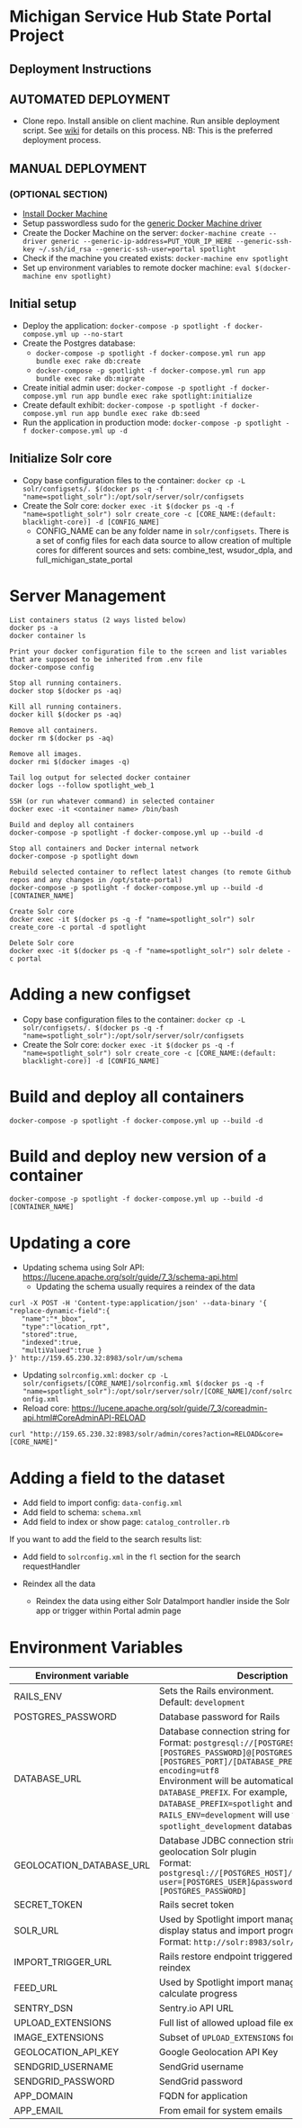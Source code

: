 # Michigan Service Hub State Portal Project

## Deployment Instructions

## AUTOMATED DEPLOYMENT
* Clone repo. Install ansible on client machine. Run ansible deployment script. See [wiki](../../wiki) for details on this process. NB: This is the preferred deployment process.

## MANUAL DEPLOYMENT
### (OPTIONAL SECTION)
* [Install Docker Machine](https://docs.docker.com/machine/install-machine/)
* Setup passwordless sudo for the [generic Docker Machine driver](https://docs.docker.com/machine/drivers/generic/)
* Create the Docker Machine on the server: `docker-machine create --driver generic --generic-ip-address=PUT_YOUR_IP_HERE --generic-ssh-key ~/.ssh/id_rsa --generic-ssh-user=portal spotlight`
* Check if the machine you created exists: `docker-machine env spotlight`
* Set up environment variables to remote docker machine: `eval $(docker-machine env spotlight)`

## Initial setup

* Deploy the application: `docker-compose -p spotlight -f docker-compose.yml up --no-start`
* Create the Postgres database:
    * `docker-compose -p spotlight -f docker-compose.yml run app bundle exec rake db:create`
    * `docker-compose -p spotlight -f docker-compose.yml run app bundle exec rake db:migrate`
* Create initial admin user: `docker-compose -p spotlight -f docker-compose.yml run app bundle exec rake spotlight:initialize`
* Create default exhibit: `docker-compose -p spotlight -f docker-compose.yml run app bundle exec rake db:seed`
* Run the application in production mode: `docker-compose -p spotlight -f docker-compose.yml up -d`

## Initialize Solr core

* Copy base configuration files to the container: `docker cp -L solr/configsets/. $(docker ps -q -f "name=spotlight_solr"):/opt/solr/server/solr/configsets`
* Create the Solr core: `docker exec -it $(docker ps -q -f "name=spotlight_solr") solr create_core -c [CORE_NAME:(default: blacklight-core)] -d [CONFIG_NAME]`
    * CONFIG_NAME can be any folder name in `solr/configsets`. There is a set of config files for each data source to allow creation of multiple cores for different sources and sets: combine_test, wsudor_dpla, and full_michigan_state_portal

# Server Management

```
List containers status (2 ways listed below)
docker ps -a
docker container ls

Print your docker configuration file to the screen and list variables that are supposed to be inherited from .env file
docker-compose config

Stop all running containers.
docker stop $(docker ps -aq)

Kill all running containers.
docker kill $(docker ps -aq)

Remove all containers.
docker rm $(docker ps -aq)

Remove all images.
docker rmi $(docker images -q)

Tail log output for selected docker container
docker logs --follow spotlight_web_1

SSH (or run whatever command) in selected container
docker exec -it <container name> /bin/bash

Build and deploy all containers
docker-compose -p spotlight -f docker-compose.yml up --build -d

Stop all containers and Docker internal network
docker-compose -p spotlight down

Rebuild selected container to reflect latest changes (to remote Github repos and any changes in /opt/state-portal)
docker-compose -p spotlight -f docker-compose.yml up --build -d [CONTAINER_NAME]

Create Solr core
docker exec -it $(docker ps -q -f "name=spotlight_solr") solr create_core -c portal -d spotlight

Delete Solr core
docker exec -it $(docker ps -q -f "name=spotlight_solr") solr delete -c portal

```

# Adding a new configset

* Copy base configuration files to the container: `docker cp -L solr/configsets/. $(docker ps -q -f "name=spotlight_solr"):/opt/solr/server/solr/configsets`
* Create the Solr core: `docker exec -it $(docker ps -q -f "name=spotlight_solr") solr create_core -c [CORE_NAME:(default: blacklight-core)] -d [CONFIG_NAME]`

# Build and deploy all containers

`docker-compose -p spotlight -f docker-compose.yml up --build -d`

# Build and deploy new version of a container

`docker-compose -p spotlight -f docker-compose.yml up --build -d [CONTAINER_NAME]`

# Updating a core

* Updating schema using Solr API: https://lucene.apache.org/solr/guide/7_3/schema-api.html
    * Updating the schema usually requires a reindex of the data
```
curl -X POST -H 'Content-type:application/json' --data-binary '{
"replace-dynamic-field":{
   "name":"*_bbox",
   "type":"location_rpt",
   "stored":true,
   "indexed":true,
   "multiValued":true }
}' http://159.65.230.32:8983/solr/um/schema
```
* Updating `solrconfig.xml`: `docker cp -L solr/configsets/[CORE_NAME]/solrconfig.xml $(docker ps -q -f "name=spotlight_solr"):/opt/solr/server/solr/[CORE_NAME]/conf/solrconfig.xml`
* Reload core: https://lucene.apache.org/solr/guide/7_3/coreadmin-api.html#CoreAdminAPI-RELOAD
```
curl "http://159.65.230.32:8983/solr/admin/cores?action=RELOAD&core=[CORE_NAME]"
```
# Adding a field to the dataset

* Add field to import config: `data-config.xml`
* Add field to schema: `schema.xml`
* Add field to index or show page: `catalog_controller.rb`

If you want to add the field to the search results list:

* Add field to `solrconfig.xml` in the `fl` section for the search requestHandler

* Reindex all the data
    * Reindex the data using either Solr DataImport handler inside the Solr app or trigger within Portal admin page

# Environment Variables

| Environment variable | Description |
| -------------------- | ----------- |
| RAILS_ENV | Sets the Rails environment. <br>Default: `development` |
| POSTGRES_PASSWORD | Database password for Rails |
| DATABASE_URL | Database connection string for Rails <br>Format: `postgresql://[POSTGRES_USER]:[POSTGRES_PASSWORD]@[POSTGRES_HOST]:[POSTGRES_PORT]/[DATABASE_PREFIX]?encoding=utf8` <br>Environment will be automatically appended to `DATABASE_PREFIX`. For example, `DATABASE_PREFIX=spotlight` and `RAILS_ENV=development` will use the `spotlight_development` database |
| GEOLOCATION_DATABASE_URL | Database JDBC connection string used by geolocation Solr plugin <br>Format: `postgresql://[POSTGRES_HOST]/[DATABASE_NAME]?user=[POSTGRES_USER]&password=[POSTGRES_PASSWORD]` |
| SECRET_TOKEN | Rails secret token |
| SOLR_URL | Used by Spotlight import management page to display status and import progress <br>Format: `http://solr:8983/solr/[SOLR_CORE]` |
| IMPORT_TRIGGER_URL | Rails restore endpoint triggered upon successful reindex |
| FEED_URL | Used by Spotlight import management page to calculate progress |
| SENTRY_DSN | Sentry.io API URL |
| UPLOAD_EXTENSIONS | Full list of allowed upload file extensions |
| IMAGE_EXTENSIONS | Subset of `UPLOAD_EXTENSIONS` for image files |
| GEOLOCATION_API_KEY | Google Geolocation API Key |
| SENDGRID_USERNAME | SendGrid username |
| SENDGRID_PASSWORD | SendGrid password |
| APP_DOMAIN | FQDN for application |
| APP_EMAIL | From email for system emails |
